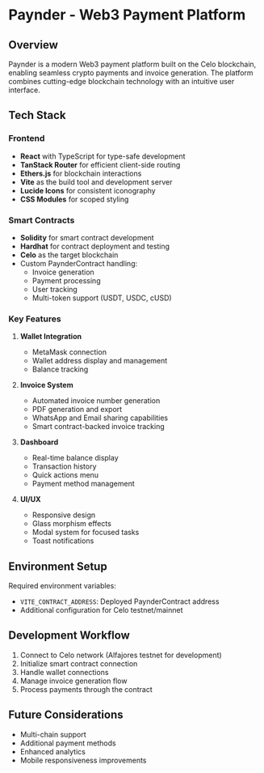 # Paynder - Web3 Payment Platform

## Overview

Paynder is a modern Web3 payment platform built on the Celo blockchain, enabling seamless crypto payments and invoice generation. The platform combines cutting-edge blockchain technology with an intuitive user interface.

## Tech Stack

### Frontend

- **React** with TypeScript for type-safe development
- **TanStack Router** for efficient client-side routing
- **Ethers.js** for blockchain interactions
- **Vite** as the build tool and development server
- **Lucide Icons** for consistent iconography
- **CSS Modules** for scoped styling

### Smart Contracts

- **Solidity** for smart contract development
- **Hardhat** for contract deployment and testing
- **Celo** as the target blockchain
- Custom PaynderContract handling:
  - Invoice generation
  - Payment processing
  - User tracking
  - Multi-token support (USDT, USDC, cUSD)

### Key Features

1. **Wallet Integration**

   - MetaMask connection
   - Wallet address display and management
   - Balance tracking

2. **Invoice System**

   - Automated invoice number generation
   - PDF generation and export
   - WhatsApp and Email sharing capabilities
   - Smart contract-backed invoice tracking

3. **Dashboard**

   - Real-time balance display
   - Transaction history
   - Quick actions menu
   - Payment method management

4. **UI/UX**
   - Responsive design
   - Glass morphism effects
   - Modal system for focused tasks
   - Toast notifications

## Environment Setup

Required environment variables:

- `VITE_CONTRACT_ADDRESS`: Deployed PaynderContract address
- Additional configuration for Celo testnet/mainnet

## Development Workflow

1. Connect to Celo network (Alfajores testnet for development)
2. Initialize smart contract connection
3. Handle wallet connections
4. Manage invoice generation flow
5. Process payments through the contract

## Future Considerations

- Multi-chain support
- Additional payment methods
- Enhanced analytics
- Mobile responsiveness improvements
